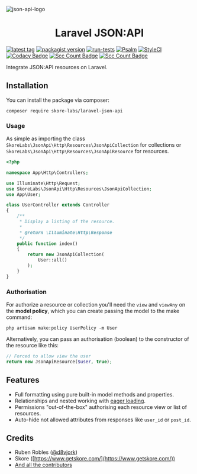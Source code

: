 ![json-api-logo](https://jsonapi.org/images/jsonapi.png)

<h1 align="center">Laravel JSON:API</h1>

[![latest tag](https://img.shields.io/github/v/tag/skore/laravel-json-api?label=latest&sort=semver)](https://github.com/skore/laravel-json-api/releases/latest) [![packagist version](https://img.shields.io/packagist/v/skore-labs/laravel-json-api)](https://packagist.org/packages/skore-labs/laravel-json-api) [![run-tests](https://github.com/skore/laravel-json-api/actions/workflows/tests.yml/badge.svg?branch=master)](https://github.com/skore/laravel-json-api/actions/workflows/tests.yml) [![Psalm](https://github.com/skore/laravel-json-api/actions/workflows/psalm.yml/badge.svg?branch=master)](https://github.com/skore/laravel-json-api/actions/workflows/psalm.yml) [![StyleCI](https://github.styleci.io/repos/198988581/shield?style=flat&branch=master)](https://github.styleci.io/repos/198988581) [![Codacy Badge](https://api.codacy.com/project/badge/Grade/aa7cce89305c47f7bf9b0684b97e90ca)](https://www.codacy.com/app/d8vjork/laravel-json-api?utm_source=github.com&amp;utm_medium=referral&amp;utm_content=skore/laravel-json-api&amp;utm_campaign=Badge_Grade) [![Scc Count Badge](https://sloc.xyz/github/skore/laravel-json-api?category=code)](https://github.com/skore/laravel-json-api) [![Scc Count Badge](https://sloc.xyz/github/skore/laravel-json-api?category=comments)](https://github.com/skore/laravel-json-api)

Integrate JSON:API resources on Laravel.

## Installation

You can install the package via composer:

```
composer require skore-labs/laravel-json-api
```

### Usage

As simple as importing the class `SkoreLabs\JsonApi\Http\Resources\JsonApiCollection` for collections or `SkoreLabs\JsonApi\Http\Resources\JsonApiResource` for resources.

```php
<?php

namespace App\Http\Controllers;

use Illuminate\Http\Request;
use SkoreLabs\JsonApi\Http\Resources\JsonApiCollection;
use App\User;

class UserController extends Controller
{
    /**
     * Display a listing of the resource.
     *
     * @return \Illuminate\Http\Response
     */
    public function index()
    {
        return new JsonApiCollection(
            User::all()
        );
    }
}
```

### Authorisation

For authorize a resource or collection you'll need the `view` and `viewAny` on the **model policy**, which you can create passing the model to the make command:

```
php artisan make:policy UserPolicy -m User
```

Alternatively, you can pass an authorisation (boolean) to the constructor of the resource like this:

```php
// Forced to allow view the user
return new JsonApiResource($user, true);
```

## Features

- Full formatting using pure built-in model methods and properties.
- Relationships and nested working with [eager loading](https://laravel.com/docs/master/eloquent-relationships#eager-loading).
- Permissions "out-of-the-box" authorising each resource view or list of resources.
- Auto-hide not allowed attributes from responses like `user_id` or `post_id`.

## Credits

- Ruben Robles ([@d8vjork](https://github.com/d8vjork))
- Skore ([https://www.getskore.com/](https://www.getskore.com/))
- [And all the contributors](https://github.com/skore-labs/laravel-json-api/graphs/contributors)
